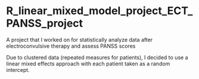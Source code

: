 # R_linear_mixed_model_project_ECT_PANSS_project
A project that I worked on for statistically analyze data after electroconvulsive therapy and assess PANSS scores

Due to clustered data (repeated measures for patients), I decided to use a linear mixed effects approach with each patient taken as a random intercept.

